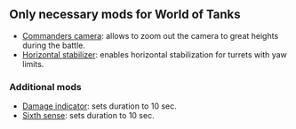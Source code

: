 ## Only necessary mods for World of Tanks

* [Commanders camera](https://raw.githubusercontent.com/ushmal/wot/master/mods/com.github.ushmal.commanders_camera.wotmod): allows to zoom out the camera to great heights during the battle.
* [Horizontal stabilizer](https://raw.githubusercontent.com/ushmal/wot/master/mods/com.github.ushmal.horizontal_stabilizer.wotmod): enables horizontal stabilization for turrets with yaw limits.

### Additional mods

* [Damage indicator](https://raw.githubusercontent.com/ushmal/wot/master/mods/com.github.ushmal.damage_indicator_duration.wotmod): sets duration to 10 sec.
* [Sixth sense](https://raw.githubusercontent.com/ushmal/wot/master/mods/com.github.ushmal.sixth_sense_duration.wotmod): sets duration to 10 sec.

